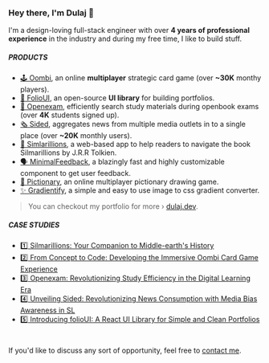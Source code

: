 ### Hey there, I'm **Dulaj** :wave:

I'm a design-loving full-stack engineer with over **4 years of professional experience** in the industry and during my free time, I like to build stuff.

##### PRODUCTS
- [🕹 Oombi](https://oombi.io/), an online **multiplayer** strategic card game (over **~30K** monthy players).
- [🦄 FolioUI](https://github.com/dulajkavinda/folio-ui/), an open-source **UI library** for building portfolios.
- [🚀 Openexam](https://openexam.live/), efficiently search study materials during openbook exams (over **4K** students signed up).
- [🗞 Sided](https://sided.news/), aggregates news from multiple media outlets in to a single place (over **~20K** monthly users).
- [🐞 Simlarillions](https://silmarillions.com/), a web-based app to help readers to navigate the book Silmarillions by J.R.R Tolkien.
- [🗣 MinimalFeedback](https://github.com/dulajkavinda/minimal-feedback/), a blazingly fast and highly customizable component to get user feedback.
- [🎨 Pictionary](https://pictionary.dulaj.dev/), an online multiplayer pictionary drawing game.
- [✨ Gradientify](https://github.com/dulajkavinda/gradientify/), a simple and easy to use image to css gradient converter.
> You can checkout my portfolio for more › [dulaj.dev](https://dulaj.dev/).


##### CASE STUDIES
- [1️⃣ Silmarillions: Your Companion to Middle-earth's History](https://www.dulaj.dev/posts/Silmarillions:-Your-Companion-to-Middle-earth's-History-51042370ab1047a7a0fe6aa419f23e9d)
- [2️⃣ From Concept to Code: Developing the Immersive Oombi Card Game Experience](https://www.dulaj.dev/posts/From-Concept-to-Code:-Developing-the-Immersive-Oombi-Card-Game-Experience-b08e72b7d5a24c398c93ba935be9e4bb)
- [3️⃣ Openexam: Revolutionizing Study Efficiency in the Digital Learning Era](https://www.dulaj.dev/posts/Openexam:-Revolutionizing-Study-Efficiency-in-the-Digital-Learning-Era-c8024fd109b341a68707820051b31b5c)
- [4️⃣ Unveiling Sided: Revolutionizing News Consumption with Media Bias Awareness in SL](https://www.dulaj.dev/posts/Unveiling-Sided:-Revolutionizing-News-Consumption-with-Media-Bias-Awareness-in-SL-43970be0df0c478db167a3123156cfed)
- [5️⃣ Introducing folioUI: A React UI Library for Simple and Clean Portfolios](https://www.dulaj.dev/posts/Introducing-folioUI:-A-React-UI-Library-for-Simple-and-Clean-Portfolios-83427cfc5c88464681d259b0c1c6de74)

#
If you'd like to discuss any sort of opportunity, feel free to [contact me](mailto:hi@dulaj.dev).
